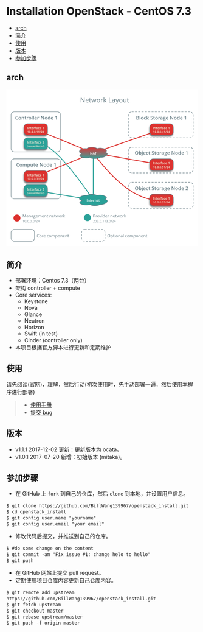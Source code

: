 # Installation OpenStack - CentOS 7.3
<!-- vim-markdown-toc GFM -->
* [arch](#arch)
* [简介](#简介)
* [使用](#使用)
* [版本](#版本)
* [参加步骤](#参加步骤)

<!-- vim-markdown-toc -->
## arch

![Screenshot](./doc/images/env/networklayout.png)

## 简介

- 部署环境：Centos 7.3（两台）
- 架构 controller + compute
- Core services:
	+ Keystone
	+ Nova
	+ Glance
	+ Neutron
	+ Horizon
	+ Swift (in test)
	+ Cinder (controller only) 
- 本项目根据官方脚本进行更新和定期维护

## 使用

请先阅读([官网](https://docs.openstack.org/))，理解，然后行动(初次使用时，先手动部署一遍，然后使用本程序进行部署)

> * [使用手册](https://github.com/BillWang139967/openstack_install/wiki)
> * [提交 bug](https://github.com/BillWang139967/openstack_install/issues)

## 版本

* v1.1.1 2017-12-02 更新：更新版本为 ocata。
* v1.0.1 2017-07-20 新增：初始版本 (mitaka)。

## 参加步骤

* 在 GitHub 上 `fork` 到自己的仓库，然后 `clone` 到本地，并设置用户信息。
```
$ git clone https://github.com/BillWang139967/openstack_install.git
$ cd openstack_install
$ git config user.name "yourname"
$ git config user.email "your email"
```
* 修改代码后提交，并推送到自己的仓库。
```
$ #do some change on the content
$ git commit -am "Fix issue #1: change helo to hello"
$ git push
```
* 在 GitHub 网站上提交 pull request。
* 定期使用项目仓库内容更新自己仓库内容。
```
$ git remote add upstream https://github.com/BillWang139967/openstack_install.git
$ git fetch upstream
$ git checkout master
$ git rebase upstream/master
$ git push -f origin master
```

